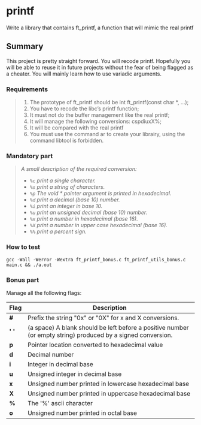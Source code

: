 # printf
Write a library that contains ft_printf, a function
that will mimic the real printf

## Summary 

This project is pretty straight forward. You will recode printf. Hopefully you
will be able to reuse it in future projects without the fear of being flagged as a cheater.
You will mainly learn how to use variadic arguments.

### Requirements

> 1. The prototype of ft_printf should be int ft_printf(const char *, ...);
> 2. You have to recode the libc’s printf function;
> 3. It must not do the buffer management like the real printf;
> 4. It will manage the following conversions: cspdiuxX%;
> 5. It will be compared with the real printf
> 6. You must use the command ar to create your librairy, using the command libtool is forbidden.

### Mandatory part

> <i>A small description of the required conversion:
>
> - `%c` print a single character.
> - `%s` print a string of characters.
> - `%p` The void * pointer argument is printed in hexadecimal.
> - `%d` print a decimal (base 10) number.
> - `%i` print an integer in base 10.
> - `%u` print an unsigned decimal (base 10) number.
> - `%x` print a number in hexadecimal (base 16).
> - `%X` print a number in upper case hexadecimal (base 16).
> - `%%` print a percent sign.</i>

### How to test

```shell
gcc -Wall -Werror -Wextra ft_printf_bonus.c ft_printf_utils_bonus.c main.c && ./a.out
```

### Bonus part

Manage all the following flags:


| Flag  | Description 															 			|
|-------|-----------------------------------------------------------------------------------|
| **#** | Prefix the string "0x" or "0X" for x and X conversions.							|
|**' '**| (a space) A blank should be left before a positive number (or empty string) produced by a signed conversion.												|
| **p** | Pointer location converted to hexadecimal value									|
| **d** | Decimal number 																	|
| **i** | Integer in decimal base                 											|
| **u** | Unsigned integer in decimal base                									|
| **x** | Unsigned number printed in lowercase hexadecimal base                				|
| **X** | Unsigned number printed in uppercase hexadecimal base                				|
| **%** | The '%' ascii character                 											|
| **o** | Unsigned number printed in octal base                 							|
